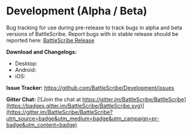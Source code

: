 # Development (Alpha / Beta)

Bug tracking for use during pre-release to track bugs in alpha and beta versions of BattleScribe. Report bugs with in stable release should be reported here: [BattleScribe Release](https://github.com/BattleScribe/Release)

**Download and Changelogs:**
* Desktop:
* Android:
* iOS:

**Issue Tracker:** https://github.com/BattleScribe/Development/issues

**Gitter Chat:** [![Join the chat at https://gitter.im/BattleScribe/BattleScribe](https://badges.gitter.im/BattleScribe/BattleScribe.svg)](https://gitter.im/BattleScribe/BattleScribe?utm_source=badge&utm_medium=badge&utm_campaign=pr-badge&utm_content=badge)
